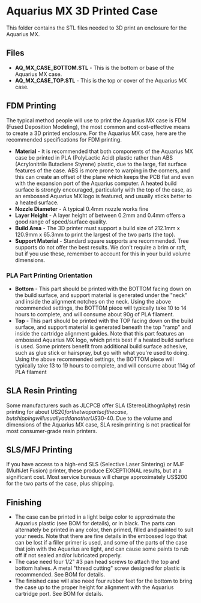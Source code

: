 # Aquarius MX 3D Printed Case
This folder contains the STL files needed to 3D print an enclosure for the Aquarius MX.

## Files
- **AQ_MX_CASE_BOTTOM.STL** - This is the bottom or base of the Aquarius MX case.
- **AQ_MX_CASE_TOP.STL** - This is the top or cover of the Aquarius MX case.

## FDM Printing
The typical method people will use to print the Aquarius MX case is FDM (Fused Deposition Modeling), the most common and cost-effective means to create a 3D printed enclosure. For the Aquarius MX case, here are the recommended specifications for FDM printing.

- **Material** - It is recommended that both components of the Aquarius MX case be printed in PLA (PolyLactic Acid) plastic rather than ABS (Acrylonitrile Butadiene Styrene) plastic, due to the large, flat surface features of the case. ABS is more prone to warping in the corners, and this can create an offset of the plane which keeps the PCB flat and even with the expansion port of the Aquarius computer. A heated build surface is strongly encouraged, particularly with the top of the case, as an embossed Aquarius MX logo is featured, and usually sticks better to a heated surface.
- **Nozzle Diameter** - A typical 0.4mm nozzle works fine
- **Layer Height** - A layer height of between 0.2mm and 0.4mm offers a good range of speed/surface quality.
- **Build Area** - The 3D printer must support a build size of 212.1mm x 120.9mm x 65.3mm to print the largest of the two parts (the top).
- **Support Material** - Standard square supports are recommended. Tree supports do not offer the best results. We don't require a brim or raft, but if you use these, remember to account for this in your build volume dimensions. 

### PLA Part Printing Orientation
- **Bottom** - This part should be printed with the BOTTOM facing down on the build surface, and support material is generated under the "neck" and inside the alignment notches on the neck. Using the above recommended settings, the BOTTOM piece will typically take 10 to 14 hours to complete, and will consume about 90g of PLA filament.
- **Top** - This part should be printed with the TOP facing down on the build surface, and support material is generated beneath the top "ramp" and inside the cartridge alignment guides. Note that this part features an embossed Aquarius MX logo, which prints best if a heated build surface is used. Some printers benefit from additional build surface adhesive, such as glue stick or hairspray, but go with what you're used to doing. Using the above recommended settings, the BOTTOM piece will typically take 13 to 19 hours to complete, and will consume about 114g of PLA filament

## SLA Resin Printing
Some manufacturers such as JLCPCB offer SLA (StereoLithogrAphy) resin printing for about US$20 for the two parts of the case, but shipping will usually add another US$30-40. Due to the volume and dimensions of the Aquarius MX case, SLA resin printing is not practical for most consumer-grade resin printers.

## SLS/MFJ Printing
If you have access to a high-end SLS (Selective Laser Sintering) or MJF (MultiJet Fusion) printer, these produce EXCEPTIONAL results, but at a significant cost. Most service bureaus will charge approximately US$200 for the two parts of the case, plus shipping.

## Finishing
- The case can be printed in a light beige color to approximate the Aquarius plastic (see BOM for details), or in black. The parts can alternately be printed in any color, then primed, filled and painted to suit your needs. Note that there are fine details in the embossed logo that can be lost if a filler primer is used, and some of the parts of the case that join with the Aquarius are tight, and can cause some paints to rub off if not sealed and/or lubricated properly.
- The case need four 1/2" #3 pan head screws to attach the top and bottom halves. A metal "thread cutting" screw designed for plastic is recommended. See BOM for details.
- The finished case will also need four rubber feet for the bottom to bring the case up to the proper height for alignment with the Aquarius cartridge port. See BOM for details.
